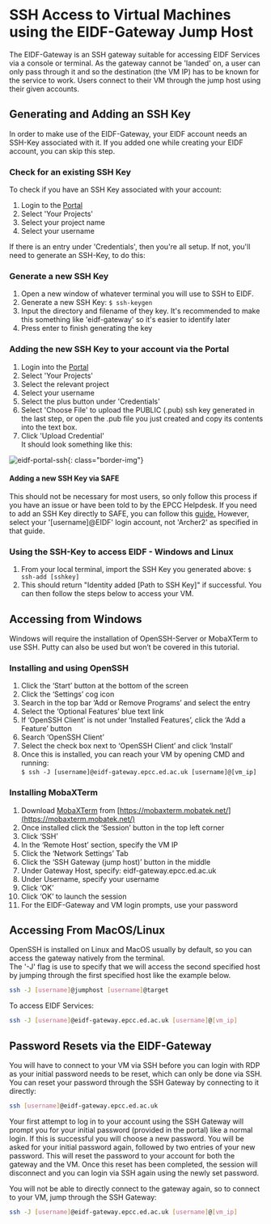 # SSH Access to Virtual Machines using the EIDF-Gateway Jump Host

<style>
.borderimg1 {
  border: 5px solid transparent;
  padding: 5px;
  /*margin: 15px;*/
  border-color: rgba(192, 192, 192, 0.1);
  border-radius: 10px;
}

.bold {
  font-weight: bold;
  color: blue;
}
</style>

The EIDF-Gateway is an SSH gateway suitable for accessing EIDF Services via a console or terminal. As the gateway cannot be 'landed' on, a user can only pass through it and so the destination (the VM IP) has to be known for the service to work. Users connect to their VM through the jump host using their given accounts.

## Generating and Adding an SSH Key

In order to make use of the EIDF-Gateway, your EIDF account needs an SSH-Key associated with it.
If you added one while creating your EIDF account, you can skip this step.

### Check for an existing SSH Key

To check if you have an SSH Key associated with your account:

1. Login to the [Portal](https://portal.eidf.ac.uk)
1. Select 'Your Projects'
1. Select your project name
1. Select your username

If there is an entry under 'Credentials', then you're all setup.
If not, you'll need to generate an SSH-Key, to do this:

### Generate a new SSH Key

1. Open a new window of whatever terminal you will use to SSH to EIDF.
1. Generate a new SSH Key: ```$ ssh-keygen```
1. Input the directory and filename of they key. It's recommended to make this something like 'eidf-gateway' so it's easier to identify later
1. Press enter to finish generating the key

### Adding the new SSH Key to your account via the Portal

1. Login into the [Portal](https://portal.eidf.ac.uk)
1. Select 'Your Projects'
1. Select the relevant project
1. Select your username
1. Select the plus button under  'Credentials'
1. Select 'Choose File' to upload the PUBLIC (.pub) ssh key generated in the last step, or open the <ssh-key>.pub file you just created and copy its contents into the text box.
1. Click 'Upload Credential'  <br> It should look something like this:

![eidf-portal-ssh](/eidf-docs/images/access/eidf-portal-ssh.png){: class="border-img"}

#### Adding a new SSH Key via SAFE

This should not be necessary for most users, so only follow this process if you have an issue or have been told to by the EPCC Helpdesk.
If you need to add an SSH Key directly to SAFE, you can follow this [guide.](https://epcced.github.io/safe-docs/safe-for-users/#how-to-add-an-ssh-public-key-to-your-account)
However, select your '[username]@EIDF' login account, not 'Archer2' as specified in that guide.

### Using the SSH-Key to access EIDF - Windows and Linux

1. From your local terminal, import the SSH Key you generated above: ```$ ssh-add [sshkey]```
1. This should return "Identity added [Path to SSH Key]" if successful. You can then follow the steps below to access your VM.

## Accessing from Windows

Windows will require the installation of OpenSSH-Server or MobaXTerm to use SSH. Putty can also be used but won’t be covered in this tutorial.

### Installing and using OpenSSH

1. Click the ‘Start’ button at the bottom of the screen
1. Click the ‘Settings’ cog icon
1. Search in the top bar ‘Add or Remove Programs’ and select the entry
1. Select the ‘Optional Features’ blue text link
1. If ‘OpenSSH Client’ is not under ‘Installed Features’, click the ‘Add a Feature’ button
1. Search ‘OpenSSH Client’
1. Select the check box next to ‘OpenSSH Client’ and click ‘Install’
1. Once this is installed, you can reach your VM by opening CMD and running: <br> ```$ ssh -J [username]@eidf-gateway.epcc.ed.ac.uk [username]@[vm_ip]```

### Installing MobaXTerm

1. Download [MobaXTerm](https://mobaxterm.mobatek.net/) from [https://mobaxterm.mobatek.net/](https://mobaxterm.mobatek.net/)
1. Once installed click the ‘Session’ button in the top left corner
1. Click ‘SSH’
1. In the ‘Remote Host’ section, specify the VM IP
1. Click the ‘Network Settings’ Tab
1. Click the ‘SSH Gateway (jump host)’ button in the middle
1. Under Gateway Host, specify: eidf-gateway.epcc.ed.ac.uk
1. Under Username, specify your username
1. Click ‘OK’
1. Click ‘OK’ to launch the session
1. For the EIDF-Gateway and VM login prompts, use your password

## Accessing From MacOS/Linux

OpenSSH is installed on Linux and MacOS usually by default, so you can access the gateway natively from the terminal. <br>
The '-J' flag is use to specify that we will access the second specified host by jumping through the first specified host like the example below.

```bash
ssh -J [username]@jumphost [username]@target
```

To access EIDF Services:

```bash
ssh -J [username]@eidf-gateway.epcc.ed.ac.uk [username]@[vm_ip]
```

## Password Resets via the EIDF-Gateway

You will have to connect to your VM via SSH before you can login with RDP as your initial password needs to be reset, which can only be done via SSH. You can reset your password through the SSH Gateway by connecting to it directly:

```bash
ssh [username]@eidf-gateway.epcc.ed.ac.uk
```

Your first attempt to log in to your account using the SSH Gateway will prompt you for your initial password (provided in the portal) like a normal login. If this is successful you will choose a new password. You will be asked for your initial password again, followed by two entries of your new password. This will reset the password to your account for both the gateway and the VM. Once this reset has been completed, the session will disconnect and you can login via SSH again using the newly set password.

You will not be able to directly connect to the gateway again, so to connect to your VM, jump through the SSH Gateway:

```bash
ssh -J [username]@eidf-gateway.epcc.ed.ac.uk [username]@[vm_ip]
```
